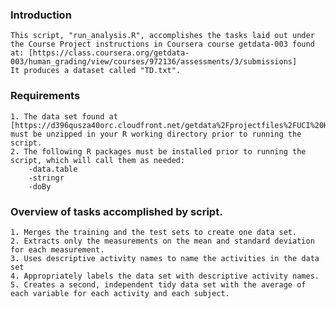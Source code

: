 ### Introduction
	
	This script, "run_analysis.R", accomplishes the tasks laid out under the Course Project instructions in Coursera course getdata-003 found at: [https://class.coursera.org/getdata-003/human_grading/view/courses/972136/assessments/3/submissions]
	It produces a dataset called "TD.txt".

### Requirements
	
	1. The data set found at [https://d396qusza40orc.cloudfront.net/getdata%2Fprojectfiles%2FUCI%20HAR%20Dataset.zip] must be unzipped in your R working directory prior to running the script.
	2. The following R packages must be installed prior to running the script, which will call them as needed: 
		-data.table
		-stringr
		-doBy

### Overview of tasks accomplished by script.

 	1. Merges the training and the test sets to create one data set.
    2. Extracts only the measurements on the mean and standard deviation for each measurement. 
    3. Uses descriptive activity names to name the activities in the data set
    4. Appropriately labels the data set with descriptive activity names. 
    5. Creates a second, independent tidy data set with the average of each variable for each activity and each subject. 